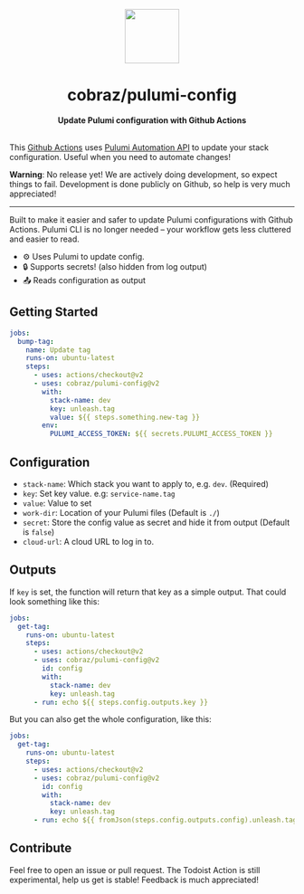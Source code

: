 <p align="center">
  <img
    src="/.github/logo.svg"
    width="96"
    height="96"
  />
</p>

<h1 align="center">cobraz/pulumi-config</h1>

<p align="center">
  <strong>Update Pulumi configuration with Github Actions</strong>
</p>

\
This [Github Actions][] uses [Pulumi Automation API][] to update your stack configuration.
Useful when you need to automate changes!

**Warning**: No release yet! We are actively doing development, so expect things
to fail. Development is done publicly on Github, so help is very much
appreciated!

[github actions]: https://github.com/features/actions
[pulumi automation api]: https://www.pulumi.com/blog/automation-api/

---

Built to make it easier and safer to update Pulumi configurations with Github
Actions. Pulumi CLI is no longer needed – your workflow gets less cluttered and
easier to read.

- ⚙️ Uses Pulumi to update config.
- 🔒 Supports secrets! (also hidden from log output)
- 📤 Reads configuration as output

## Getting Started

```yaml
jobs:
  bump-tag:
    name: Update tag
    runs-on: ubuntu-latest
    steps:
      - uses: actions/checkout@v2
      - uses: cobraz/pulumi-config@v2
        with:
          stack-name: dev
          key: unleash.tag
          value: ${{ steps.something.new-tag }}
        env:
          PULUMI_ACCESS_TOKEN: ${{ secrets.PULUMI_ACCESS_TOKEN }}
```

## Configuration

- `stack-name`: Which stack you want to apply to, e.g. `dev`. (Required)
- `key`: Set key value. e.g: `service-name.tag`
- `value`: Value to set
- `work-dir`: Location of your Pulumi files (Default is `./`)
- `secret`: Store the config value as secret and hide it from output (Default is
  `false`)
- `cloud-url`: A cloud URL to log in to.

## Outputs

If `key` is set, the function will return that key as a simple output. That
could look something like this:

```yaml
jobs:
  get-tag:
    runs-on: ubuntu-latest
    steps:
      - uses: actions/checkout@v2
      - uses: cobraz/pulumi-config@v2
        id: config
        with:
          stack-name: dev
          key: unleash.tag
      - run: echo ${{ steps.config.outputs.key }}
```

But you can also get the whole configuration, like this:

```yaml
jobs:
  get-tag:
    runs-on: ubuntu-latest
    steps:
      - uses: actions/checkout@v2
      - uses: cobraz/pulumi-config@v2
        id: config
        with:
          stack-name: dev
          key: unleash.tag
      - run: echo ${{ fromJson(steps.config.outputs.config).unleash.tag }}
```

## Contribute

Feel free to open an issue or pull request. The Todoist Action is still
experimental, help us get is stable! Feedback is much appreciated!

